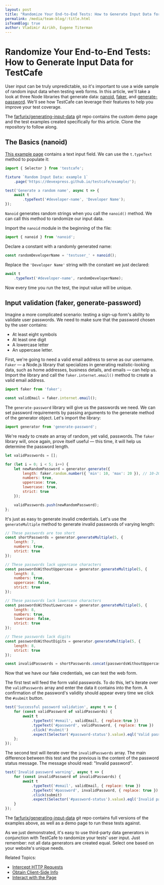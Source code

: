 ```yaml
---
layout: post
title: "Randomize Your End-to-End Tests: How to Generate Input Data for TestCafe"
permalink: /media/team-blog/:title.html
isTeamBlog: true
author: Vladimir Airikh, Eugene Titerman
---
```

# Randomize Your End-to-End Tests: How to Generate Input Data for TestCafe

User input can be truly unpredictable, so it's important to use a wide sample of random input data when testing web forms. In this article, we'll take a look at three Node libraries that generate data: [nanoid](https://github.com/ai/nanoid), [faker](https://github.com/marak/Faker.js/), and [generate-password](https://github.com/brendanashworth/generate-password). We'll see how TestCafe can leverage their features to help you improve your test coverage.

<!--more-->

The [farfurix/generating-input-data](https://github.com/Farfurix/Generating-input-data) git repo contains the custom demo page and the test examples created specifically for this article. Clone the repository to follow along.

## The Basics (nanoid)

[This example page](https://devexpress.github.io/testcafe/example/) contains a text input field. We can use the `t.typeText` method to populate it:

```js
import { Selector } from 'testcafe';

fixture `Random Input Data: example 1`
    .page('https://devexpress.github.io/testcafe/example/');

test('Generate a random name', async t => {
    await t
        .typeText('#developer-name', 'Developer Name');
});
```

`Nanoid` generates random strings when you call the `nanoid()` method. We can call this method to randomize our input data.

Import the `nanoid` module in the beginning of the file:

```js
import { nanoid } from 'nanoid';
```

Declare a constant with a randomly generated name:

```js
const randomDeveloperName = 'testuser_' + nanoid();
```

Replace the `'Developer Name'` string with the constant we just declared:

```js
await t
    .typeText('#developer-name', randomDeveloperName);
```

Now every time you run the test, the input value will be unique.

## Input validation (faker, generate-password)

Imagine a more complicated scenario: testing a sign-up form's ability to validate user passwords. We need to make sure that the password chosen by the user contains:

* At least eight symbols
* At least one digit
* A lowercase letter
* An uppercase letter.

First, we're going to need a valid email address to serve as our username. `Faker` — a Node.js library that specializes in generating realistic-looking data, such as home addresses, business details, and emails — can help us. Import the library and call the `faker.internet.email()` method to create a valid email address.

```js
import faker from 'faker';

const validEmail = faker.internet.email();
```

The `generate-password` library will give us the passwords we need. We can set password requirements by passing arguments to the generate method of the generator object. Let's import the library:

```js
import generator from 'generate-password';
```

We're ready to create an array of random, yet valid, passwords. The `faker` library will, once again, prove itself useful — this time, it will help us determine the password length.

```js
let validPasswords = [];

for (let i = 0; i < 5; i++) {
    let newRandomPassword = generator.generate({
        length: faker.random.number({ 'min': 10, 'max': 20 }), // 10-20 characters long
        numbers: true,
        uppercase: true,
        lowercase: true,
        strict: true
    });

    validPasswords.push(newRandomPassword);
};
```

It's just as easy to generate invalid credentials. Let's use the `generateMultiple` method to generate invalid passwords of varying length:

```js
// These passwords are too short
const shortPasswords = generator.generateMultiple(5, {
    length: 7,
    numbers: true,
    strict: true
});

// These passwords lack uppercase characters
const passwordsWithoutUppercase = generator.generateMultiple(5, {
    length: 8,
    numbers: true,
    uppercase: false,
    strict: true
});

// These passwords lack lowercase characters
const passwordsWithoutLowercase = generator.generateMultiple(5, {
    length: 8,
    numbers: true,
    lowercase: false,
    strict: true
});

// These passwords lack digits
const passwordsWithoutDigits = generator.generateMultiple(5, {
    length: 8,
    strict: true
});

const invalidPasswords = shortPasswords.concat(passwordsWithoutUppercase, passwordsWithoutDigits);
```

Now that we have our fake credentials, we can test the web form.

The first test will feed the form valid passwords. To do this, let's iterate over the `validPasswords` array and enter the data it contains into the form. A confirmation of the password's validity should appear every time we click the `#submit` button.

```js
test('Successful password validation', async t => {
    for (const validPassword of validPasswords) {
        await t
            .typeText('#email', validEmail, { replace:true })
            .typeText('#password', validPassword, { replace: true })
            .click('#submit')
            .expect(Selector('#password-status').value).eql('Valid password with a length of ' + validPassword.length);
    };
});
```

The second test will iterate over the `invalidPasswords` array. The main difference between this test and the previous is the content of the password status message. The message should read: "Invalid password".

```js
test('Invalid password warning', async t => {
    for (const invalidPassword of invalidPasswords) {
        await t
            .typeText('#email', validEmail, { replace: true })
            .typeText('#password', invalidPassword, { replace: true })
            .click(submit)
            .expect(Selector('#password-status').value).eql('Invalid password');
    }
});
```

The [farfurix/generating-input-data](https://github.com/Farfurix/Generating-input-data) git repo contains full versions of the examples above, as well as a demo page to run these tests against.

As we just demonstrated, it's easy to use third-party data generators in conjunction with TestCafe to randomize your tests' user input. Just remember: not all data generators are created equal. Select one based on your website's unique needs.

Related Topics:

* [Intercept HTTP Requests](https://devexpress.github.io/testcafe/documentation/guides/advanced-guides/intercept-http-requests.html)
* [Obtain Client-Side Info](https://devexpress.github.io/testcafe/documentation/guides/basic-guides/obtain-client-side-info.html)
* [Interact with the Page](https://devexpress.github.io/testcafe/documentation/guides/basic-guides/interact-with-the-page.html)
